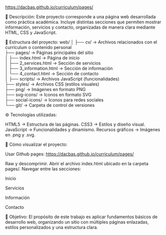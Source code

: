 https://dacbas.github.io/curriculum/pages/

📌 Descripción:
Este proyecto corresponde a una página web desarrollada como práctica académica. Incluye distintas secciones que permiten mostrar información, servicios y contacto, organizadas de manera clara mediante HTML, CSS y JavaScript.

📂 Estructura del proyecto:
web/
│
├── cv/                 → Archivos relacionados con el currículum o contenido personal  
├── pages/              → Páginas principales del sitio  
│   ├── index.html      → Página de inicio  
│   ├── 2_services.html → Sección de servicios  
│   ├── 3_information.html → Sección de información  
│   └── 4_contact.html  → Sección de contacto  
│
├── scripts/            → Archivos JavaScript (funcionalidades)  
├── styles/             → Archivos CSS (estilos visuales)  
├── png/                → Imágenes en formato PNG  
├── svg-icons/          → Iconos en formato SVG  
├── social-icons/       → Iconos para redes sociales  
└── git/                → Carpeta de control de versiones  


⚙️ Tecnologías utilizadas:

HTML5 → Estructura de las páginas.
CSS3 → Estilos y diseño visual.
JavaScript → Funcionalidades y dinamismo.
Recursos gráficos → Imágenes en .png y .svg.

🚀 Cómo visualizar el proyecto:

Usar Github pages: https://dacbas.github.io/curriculum/pages/

Raw y descomprimir. Abrir el archivo index.html ubicado en la carpeta pages/. Navegar entre las secciones:

Inicio

Servicios

Información

Contacto

🎯 Objetivo:
El propósito de este trabajo es aplicar fundamentos básicos de desarrollo web, organizando un sitio con múltiples páginas enlazadas, estilos personalizados y una estructura clara.
